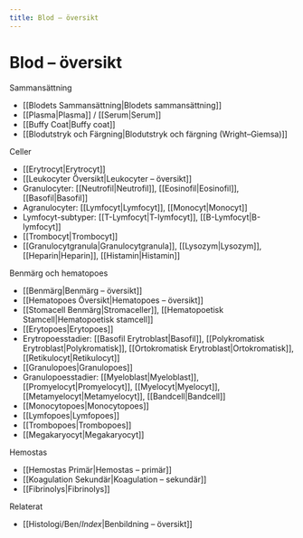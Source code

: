 ```yaml
---
title: Blod – översikt
---
```


# Blod – översikt

Sammansättning
- [[Blodets Sammansättning|Blodets sammansättning]]
- [[Plasma|Plasma]] / [[Serum|Serum]]
- [[Buffy Coat|Buffy coat]]
- [[Blodutstryk och Färgning|Blodutstryk och färgning (Wright–Giemsa)]]

Celler
- [[Erytrocyt|Erytrocyt]]
- [[Leukocyter Översikt|Leukocyter – översikt]]
- Granulocyter: [[Neutrofil|Neutrofil]], [[Eosinofil|Eosinofil]], [[Basofil|Basofil]]
- Agranulocyter: [[Lymfocyt|Lymfocyt]], [[Monocyt|Monocyt]]
- Lymfocyt-subtyper: [[T-Lymfocyt|T-lymfocyt]], [[B-Lymfocyt|B-lymfocyt]]
- [[Trombocyt|Trombocyt]]
- [[Granulocytgranula|Granulocytgranula]], [[Lysozym|Lysozym]], [[Heparin|Heparin]], [[Histamin|Histamin]]

Benmärg och hematopoes
- [[Benmärg|Benmärg – översikt]]
- [[Hematopoes Översikt|Hematopoes – översikt]]
- [[Stomacell Benmärg|Stromaceller]], [[Hematopoetisk Stamcell|Hematopoetisk stamcell]]
- [[Erytopoes|Erytopoes]]
- Erytropoesstadier: [[Basofil Erytroblast|Basofil]], [[Polykromatisk Erytroblast|Polykromatisk]], [[Ortokromatisk Erytroblast|Ortokromatisk]], [[Retikulocyt|Retikulocyt]]
- [[Granulopoes|Granulopoes]]
- Granulopoesstadier: [[Myeloblast|Myeloblast]], [[Promyelocyt|Promyelocyt]], [[Myelocyt|Myelocyt]], [[Metamyelocyt|Metamyelocyt]], [[Bandcell|Bandcell]]
- [[Monocytopoes|Monocytopoes]]
- [[Lymfopoes|Lymfopoes]]
- [[Trombopoes|Trombopoes]]
- [[Megakaryocyt|Megakaryocyt]]

Hemostas
- [[Hemostas Primär|Hemostas – primär]]
- [[Koagulation Sekundär|Koagulation – sekundär]]
- [[Fibrinolys|Fibrinolys]]

Relaterat
- [[Histologi/Ben/_Index_|Benbildning – översikt]]
